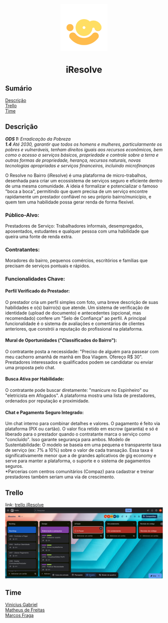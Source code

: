 <p align="center">
    <img src="icon.png" width=150/>
</p>

<h1 align="center">iResolve</h1>

## Sumário
[Descrição](#descricao) <br />
[Trello](#trello) <br />
[Time](#time) <br />

## Descrição
_**ODS 1:** Erradicação da Pobreza <br />
**1.4** Até 2030, garantir que todos os homens e mulheres, particularmente os pobres e vulneráveis, tenham direitos iguais aos recursos econômicos, bem como o acesso a serviços básicos, propriedade e controle sobre a terra e outras formas de propriedade, herança, recursos naturais, novas tecnologias apropriadas e serviços financeiros, incluindo microfinanças_

O Resolve no Bairro (iResolve) é uma plataforma de micro-trabalhos, desenhada para criar um ecossistema de serviços seguro e eficiente dentro de uma mesma comunidade. A ideia é formalizar e potencializar o famoso "boca a boca", permitindo que quem precisa de um serviço encontre rapidamente um prestador confiável no seu próprio bairro/município, e quem tem uma habilidade possa gerar renda de forma flexível.
### Público-Alvo:
Prestadores de Serviço: Trabalhadores informais, desempregados, aposentados, estudantes e qualquer pessoa com uma habilidade que queira uma fonte de renda extra.
### Contratantes: 
Moradores do bairro, pequenos comércios, escritórios e famílias que precisam de serviços pontuais e rápidos.
### Funcionalidades Chave:
#### Perfil Verificado do Prestador:
O prestador cria um perfil simples com foto, uma breve descrição de suas habilidades e o(s) bairro(s) que atende.
Um sistema de verificação de identidade (upload de documento) e antecedentes (opcional, mas recomendado) confere um "Selo de Confiança" ao perfil.
A principal funcionalidade é o sistema de avaliações e comentários de clientes anteriores, que constrói a reputação do profissional na plataforma.
#### Mural de Oportunidades ("Classificados do Bairro"):
O contratante posta a necessidade: "Preciso de alguém para passear com meu cachorro amanhã de manhã em Boa Viagem. Ofereço R$ 30".
Prestadores interessados e qualificados podem se candidatar ou enviar uma proposta pelo chat.
#### Busca Ativa por Habilidade:
O contratante pode buscar diretamente: "manicure no Espinheiro" ou "eletricista em Afogados". A plataforma mostra uma lista de prestadores, ordenados por reputação e proximidade.
#### Chat e Pagamento Seguro Integrado:
Um chat interno para combinar detalhes e valores.
O pagamento é feito via plataforma (PIX ou cartão). O valor fica retido em escrow (garantia) e só é liberado para o prestador quando o contratante marca o serviço como "concluído". Isso garante segurança para ambos.
Modelo de Sustentabilidade: O modelo se baseia em uma pequena e transparente taxa de serviço (ex: 7% a 10%) sobre o valor de cada transação. Essa taxa é significativamente menor que a de grandes aplicativos de gig economy e serve para manter a plataforma, o suporte e o sistema de pagamentos seguros. <br />
*Parcerias com centros comunitários (Compaz) para cadastrar e treinar prestadores também seriam uma via de crescimento.

## Trello
link: [trello iResolve](https://trello.com/invite/b/68d1d3b16aae0205c2c07d29/ATTIb0afe195adb4e00e5b0fb60bbca4226d9C51A98A/iresolve)
![Trello Project Image](./src/trello/image.png)

## Time
[Vinicius Gabriel](https://github.com/gitviini/) <br />
[Matheus de Freitas](https://github.com/matheusprojects) <br />
[Marcos Fraga](https://github.com/MarcTony0) <br />